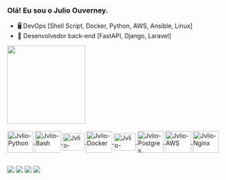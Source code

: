 ### Olá! Eu sou o Julio Ouverney.

- 🖥 DevOps [Shell Script, Docker, Python, AWS, Ansible, Linux]
- 🌱 Desenvolvedor back-end [FastAPI, Django, Laravel]

<div style="display: inline_block">
  <a href="https://github.com/jvliocaio">
  <!--<img height="180em" src="https://github-readme-stats.vercel.app/api?username=jvliocaio&show_icons=true&theme=dracula&include_all_commits=true&count_private=true"/> -->
  <img height="180em" src="https://github-readme-stats.vercel.app/api/top-langs/?username=jvliocaio&layout=compact&langs_count=7&theme=dracula"/>
</div>
  
  <div style="display: inline_block"><br>
  <img align="center" alt="Jvlio-Python" height="50" width="60" src="https://cdn.jsdelivr.net/gh/devicons/devicon/icons/python/python-original.svg">
  <img align="center" alt="Jvlio-Bash" height="50" width="60" src="https://cdn.jsdelivr.net/gh/devicons/devicon/icons/bash/bash-plain.svg"> 
  <img align="center" alt="Jvlio-Linux" height="40" width="50" src="https://cdn.jsdelivr.net/gh/devicons/devicon/icons/linux/linux-original.svg"> 
  <img align="center" alt="Jvlio-Docker" height="50" width="60" src="https://cdn.jsdelivr.net/gh/devicons/devicon/icons/docker/docker-original.svg"> 
  <img align="center" alt="Jvlio-MySQL" height="40" width="50" src="https://cdn.jsdelivr.net/gh/devicons/devicon/icons/mysql/mysql-original.svg"> 
  <img align="center" alt="Jvlio-Postgres" height="50" width="60" src="https://cdn.jsdelivr.net/gh/devicons/devicon/icons/postgresql/postgresql-original.svg">
  <img align="center" alt="Jvlio-AWS" height="50" width="60" src="https://cdn.jsdelivr.net/gh/devicons/devicon/icons/amazonwebservices/amazonwebservices-original.svg">
  <img align="center" alt="Jvlio-Nginx" height="50" width="60" src="https://cdn.jsdelivr.net/gh/devicons/devicon/icons/nginx/nginx-original.svg">
  </div>

  ##
  
  <div> 
  <a href="https://instagram.com/jvlio.png/" target="_blank"><img src="https://img.shields.io/badge/-Instagram-%23E4405F?style=for-the-badge&logo=instagram&logoColor=white" target="_blank"></a>
 	<a href="https://www.twitch.tv/aahjuca" target="_blank"><img src="https://img.shields.io/badge/Twitch-9146FF?style=for-the-badge&logo=twitch&logoColor=white" target="_blank"></a>
  <a href = "mailto:juliocaionouverney@gmail.com"><img src="https://img.shields.io/badge/-Gmail-%23333?style=for-the-badge&logo=gmail&logoColor=white" target="_blank"></a>
  <a href="https://www.linkedin.com/in/julio-o-660386197/" target="_blank"><img src="https://img.shields.io/badge/-LinkedIn-%230077B5?style=for-the-badge&logo=linkedin&logoColor=white" target="_blank"></a> 
  </div>
  

